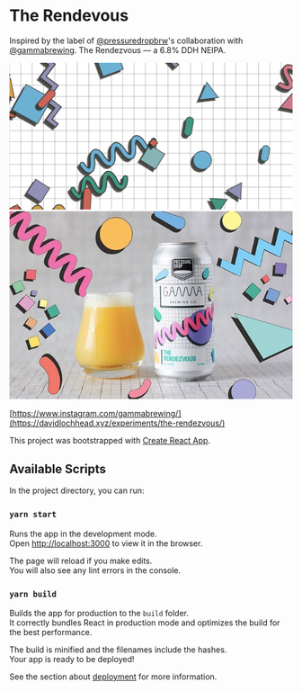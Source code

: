 # The Rendevous

Inspired by the label of [@pressuredropbrw](https://www.instagram.com/pressuredropbrw/)'s collaboration with [@gammabrewing](https://www.instagram.com/gammabrewing/). The Rendezvous — a 6.8% DDH NEIPA.

![The Rendezvous](/the-rendezvous-screenshot.png?raw=true)
![Inspiration](/inspiration.jpg?raw=true)

[https://www.instagram.com/gammabrewing/](https://davidlochhead.xyz/experiments/the-rendezvous/)

This project was bootstrapped with [Create React App](https://github.com/facebook/create-react-app).

## Available Scripts

In the project directory, you can run:

### `yarn start`

Runs the app in the development mode.<br />
Open [http://localhost:3000](http://localhost:3000) to view it in the browser.

The page will reload if you make edits.<br />
You will also see any lint errors in the console.

### `yarn build`

Builds the app for production to the `build` folder.<br />
It correctly bundles React in production mode and optimizes the build for the best performance.

The build is minified and the filenames include the hashes.<br />
Your app is ready to be deployed!

See the section about [deployment](https://facebook.github.io/create-react-app/docs/deployment) for more information.
